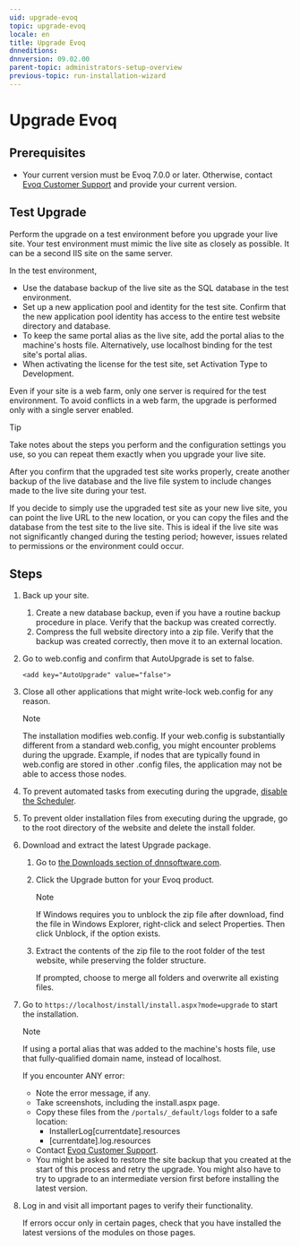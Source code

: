 ```yaml
---
uid: upgrade-evoq
topic: upgrade-evoq
locale: en
title: Upgrade Evoq
dnneditions:
dnnversion: 09.02.00
parent-topic: administrators-setup-overview
previous-topic: run-installation-wizard
---
```


# Upgrade Evoq

## Prerequisites

*   Your current version must be Evoq 7.0.0 or later. Otherwise, contact [Evoq Customer Support](https://www.dnnsoftware.com/services/customer-support) and provide your current version.

## Test Upgrade

Perform the upgrade on a test environment before you upgrade your live site. Your test environment must mimic the live site as closely as possible. It can be a second IIS site on the same server.

In the test environment,

*   Use the database backup of the live site as the SQL database in the test environment.
*   Set up a new application pool and identity for the test site. Confirm that the new application pool identity has access to the entire test website directory and database.
*   To keep the same portal alias as the live site, add the portal alias to the machine's hosts file. Alternatively, use localhost binding for the test site's portal alias.
*   When activating the license for the test site, set Activation Type to Development.

Even if your site is a web farm, only one server is required for the test environment. To avoid conflicts in a web farm, the upgrade is performed only with a single server enabled.

> [!Tip]
> Take notes about the steps you perform and the configuration settings you use, so you can repeat them exactly when you upgrade your live site.

After you confirm that the upgraded test site works properly, create another backup of the live database and the live file system to include changes made to the live site during your test.

If you decide to simply use the upgraded test site as your new live site, you can point the live URL to the new location, or you can copy the files and the database from the test site to the live site. This is ideal if the live site was not significantly changed during the testing period; however, issues related to permissions or the environment could occur.

## Steps

1.  Back up your site.
    1.  Create a new database backup, even if you have a routine backup procedure in place. Verify that the backup was created correctly.
    2.  Compress the full website directory into a zip file. Verify that the backup was created correctly, then move it to an external location.
2.  Go to web.config and confirm that AutoUpgrade is set to false.

    ```
    <add key="AutoUpgrade" value="false">
    ```

3.  Close all other applications that might write-lock web.config for any reason.

    > [!Note]
    > The installation modifies web.config. If your web.config is substantially different from a standard web.config, you might encounter problems during the upgrade. Example, if nodes that are typically found in web.config are stored in other .config files, the application may not be able to access those nodes.

4.  To prevent automated tasks from executing during the upgrade, [disable the Scheduler](xref:configure-scheduler).
5.  To prevent older installation files from executing during the upgrade, go to the root directory of the website and delete the install folder.
6.  Download and extract the latest Upgrade package.
    1.  Go to [the Downloads section of dnnsoftware.com](https://www.dnnsoftware.com/services/customer-support/success-network/software-downloads).
    2.  Click the Upgrade button for your Evoq product.

         > [!Note]
         > If Windows requires you to unblock the zip file after download, find the file in Windows Explorer, right-click and select Properties. Then click Unblock, if the option exists.</div>

    3.  Extract the contents of the zip file to the root folder of the test website, while preserving the folder structure.

        If prompted, choose to merge all folders and overwrite all existing files.

7.  Go to ```https://localhost/install/install.aspx?mode=upgrade``` to start the installation.

     > [!Note]
     > If using a portal alias that was added to the machine's hosts file, use that fully-qualified domain name, instead of localhost.</div>

    If you encounter ANY error:

    *   Note the error message, if any.
    *   Take screenshots, including the install.aspx page.
    *   Copy these files from the ```/portals/_default/logs``` folder to a safe location:
        *   InstallerLog\[currentdate\].resources
        *   \[currentdate\].log.resources
    *   Contact [Evoq Customer Support](https://www.dnnsoftware.com/services/customer-support).
    *   You might be asked to restore the site backup that you created at the start of this process and retry the upgrade. You might also have to try to upgrade to an intermediate version first before installing the latest version.

8.  Log in and visit all important pages to verify their functionality.

    If errors occur only in certain pages, check that you have installed the latest versions of the modules on those pages.
